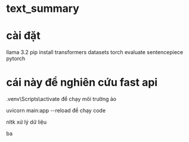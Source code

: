 # text_summary

# cài đặt
llama 3.2
pip install transformers datasets torch evaluate sentencepiece
pytorch




# cái này để nghiên cứu fast api 
.venv\Scripts\activate để chạy môi trường ảo

uvicorn main:app --reload để chạy code
 

 nltk xử lý dữ liệu

 ba